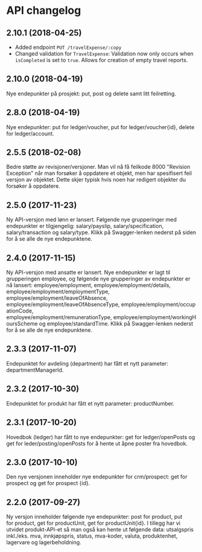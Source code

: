 # API changelog

## 2.10.1 (2018-04-25)
* Added endpoint `PUT /travelExpense/:copy`
* Changed validation for `TravelExpense`: Validation now only occurs when `isCompleted` is set to `true`. Allows for creation of empty travel reports.

## 2.10.0 (2018-04-19)
Nye endepunkter på prosjekt: put, post og delete samt litt feilretting.

## 2.8.0 (2018-04-19)
Nye endepunkter: put for ledger/voucher, put for ledger/voucher{id}, delete for ledger/account.

## 2.5.5 (2018-02-08)
Bedre støtte av revisjoner/versjoner. Man vil nå få feilkode 8000 "Revision Exception" når man forsøker å oppdatere et objekt, men har spesifisert feil versjon av objektet. Dette skjer typisk hvis noen har redigert objekter du forsøker å oppdatere.

## 2.5.0 (2017-11-23)
Ny API-versjon med lønn er lansert. Følgende nye grupperinger med endepunkter er tilgjengelig: salary/payslip, salary/specification, salary/transaction og salary/type. Klikk på Swagger-lenken nederst på siden for å se alle de nye endepunktene.

## 2.4.0 (2017-11-15)
Ny API-versjon med ansatte er lansert. Nye endepunkter er lagt til grupperingen employee, og følgende nye grupperinger av endepunkter er nå lansert: employee/employment, employee/employment/details, employee/employment/employmentType, employee/employment/leaveOfAbsence,
employee/employment/leaveOfAbsenceType, employee/employment/occupationCode,
employee/employment/remunerationType, employee/employment/workingHoursScheme og employee/standardTime. Klikk på Swagger-lenken nederst for å se alle de nye endepunktene.

## 2.3.3 (2017-11-07)
Endepunktet for avdeling (department) har fått et nytt parameter: departmentManagerId.

## 2.3.2 (2017-10-30)
Endepunktet for produkt har fått et nytt parameter: productNumber.

## 2.3.1 (2017-10-20)
Hovedbok (ledger) har fått to nye endepunkter: get for ledger/openPosts og get for leder/posting/openPosts for å hente ut åpne poster fra hovedbok.

## 2.3.0 (2017-10-10)
Den nye versjonen inneholder nye endepunkter for crm/prospect: get for prospect og get for prospect {id}.

## 2.2.0 (2017-09-27)
Ny versjon inneholder følgende nye endepunkter: post for product, put for product, get for productUnit, get for productUnit{id}. I tillegg har vi utvidet produkt-API-et så man også kan hente ut følgende data: utsalgspris inkl./eks. mva, innkjøpspris, status, mva-koder, valuta, produktenhet, lagervare og lagerbeholdning.
